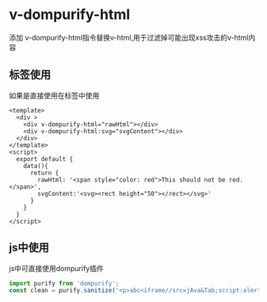 # v-dompurify-html

添加 v-dompurify-html指令替换v-html,用于过滤掉可能出现xss攻击的v-html内容

## 标签使用
如果是直接使用在标签中使用
```vue
<template>
  <div >
    <div v-dompurify-html="rawHtml"></div>
    <div v-dompurify-html:svg="svgContent"></div>
  </div>
</template>
<script>
  export default {
    data(){
      return {
        rawHtml: '<span style="color: red">This should not be red.</span>',
        svgContent:'<svg><rect height="50"></rect></svg>'
      }   
    }
  }
</script>
```
## js中使用
js中可直接使用dompurify插件
```javascript
import purify from 'dompurify';
const clean = purify.sanitize('<p>abc<iframe//src=jAva&Tab;script:alert(3)>def</p>'); // becomes <p>abc</p>
```

